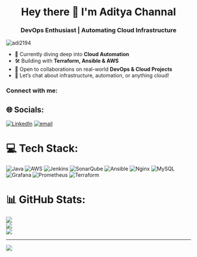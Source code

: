 <h1 align="center">Hey there 👋 I'm Aditya Channal</h1>
<h3 align="center">DevOps Enthusiast | Automating Cloud Infrastructure</h3>

<p align="left"> <img src="https://komarev.com/ghpvc/?username=adi2194&label=Profile%20views&color=0e75b6&style=flat" alt="adi2194" /> </p>

- 🚀 Currently diving deep into **Cloud Automation**
- 🛠️ Building with **Terraform, Ansible & AWS**
- 🤝 Open to collaborations on real-world **DevOps & Cloud Projects**
- 💬 Let’s chat about infrastructure, automation, or anything cloud!


<h3 align="left">Connect with me:</h3>
<p align="left">

## 🌐 Socials:
[![LinkedIn](https://img.shields.io/badge/LinkedIn-%230077B5.svg?logo=linkedin&logoColor=white)](https://linkedin.com/in/adityachannal) [![email](https://img.shields.io/badge/Email-D14836?logo=gmail&logoColor=white)](mailto:adityachannal2194@gmail.com) 

# 💻 Tech Stack:
![Java](https://img.shields.io/badge/java-%23ED8B00.svg?style=for-the-badge&logo=openjdk&logoColor=white) 
![AWS](https://img.shields.io/badge/AWS-%23FF9900.svg?style=for-the-badge&logo=amazon-aws&logoColor=white) 
![Jenkins](https://img.shields.io/badge/jenkins-%232C5263.svg?style=for-the-badge&logo=jenkins&logoColor=white) 
![SonarQube](https://img.shields.io/badge/SonarQube-black?style=for-the-badge&logo=sonarqube&logoColor=4E9BCD) 
![Ansible](https://img.shields.io/badge/ansible-%231A1918.svg?style=for-the-badge&logo=ansible&logoColor=white) 
![Nginx](https://img.shields.io/badge/nginx-%23009639.svg?style=for-the-badge&logo=nginx&logoColor=white) 
![MySQL](https://img.shields.io/badge/mysql-4479A1.svg?style=for-the-badge&logo=mysql&logoColor=white) 
![Grafana](https://img.shields.io/badge/grafana-%23F46800.svg?style=for-the-badge&logo=grafana&logoColor=white) 
![Prometheus](https://img.shields.io/badge/Prometheus-E6522C?style=for-the-badge&logo=Prometheus&logoColor=white) 
![Terraform](https://img.shields.io/badge/terraform-%235835CC.svg?style=for-the-badge&logo=terraform&logoColor=white)

# 📊 GitHub Stats:
![](https://github-readme-stats.vercel.app/api?username=adi2194&theme=dark&hide_border=false&include_all_commits=true&count_private=true)<br/>
![](https://nirzak-streak-stats.vercel.app/?user=adi2194&theme=dark&hide_border=false)<br/>
![](https://github-readme-stats.vercel.app/api/top-langs/?username=adi2194&theme=dark&hide_border=false&include_all_commits=true&count_private=true&layout=compact)

---
[![](https://visitcount.itsvg.in/api?id=adi2194&icon=0&color=0)](https://visitcount.itsvg.in)


